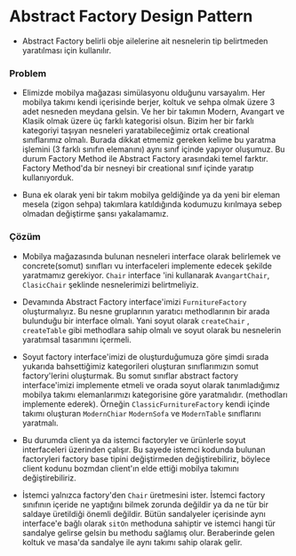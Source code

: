 # Abstract Factory Design Pattern

- Abstract Factory belirli obje ailelerine ait nesnelerin tip belirtmeden yaratılması
için kullanılır.
  
### Problem
- Elimizde mobilya mağazası simülasyonu olduğunu varsayalım. Her mobilya takımı
kendi içerisinde berjer, koltuk ve sehpa olmak üzere 3 adet nesneden meydana gelsin.
  Ve her bir takımın Modern, Avangart ve Klasik olmak üzere üç farklı kategorisi olsun.
  Bizim her bir farklı kategoriyi taşıyan nesneleri yaratabileceğimiz ortak 
  creational sınıflarımız olmalı. Burada dikkat etmemiz gereken kelime bu yaratma işlemini
  (3 farklı sınıfın elemanını) aynı sınıf içinde yapıyor oluşumuz. Bu durum Factory Method
  ile Abstract Factory arasındaki temel farktır. Factory Method'da bir nesneyi
  bir creational sınıf içinde yaratıp kullanıyorduk.
  
- Buna ek olarak yeni bir takım mobilya geldiğinde ya da yeni bir eleman mesela (zigon sehpa) 
takımlara katıldığında kodumuzu kırılmaya sebep olmadan değiştirme şansı yakalamamız.
  
### Çözüm
- Mobilya mağazasında bulunan nesneleri interface olarak belirlemek ve concrete(somut) 
sınıfları vu interfaceleri implemente edecek şekilde yaratmamız gerekiyor. `Chair` interface 'ini
  kullanarak `AvangartChair`, `ClasicChair` şeklinde nesnelerimizi belirtmeliyiz.
  
- Devamında Abstract Factory interface'imizi `FurnitureFactory` oluşturmalıyız. Bu nesne gruplarının
yaratıcı methodlarının bir arada bulunduğu bir interface olmalı. Yani soyut olarak
  `createChair` , `createTable` gibi methodlara sahip olmalı ve soyut olarak bu nesnelerin
  yaratımsal tasarımını içermeli. 
  
- Soyut factory interface'imizi de oluşturduğumuza göre şimdi sırada yukarıda bahsettiğimiz
kategorileri oluşturan sınıflarımızın somut factory'lerini oluşturmak. Bu somut sınıflar abstract
  factory interface'imizi implemente etmeli ve orada soyut olarak tanımladığımız mobilya takımı 
  elemanlarımızı kategorisine göre yaratmalıdır. (methodları implemente ederek). Örneğin 
  `ClassicFurnitureFactory` kendi içinde takımı oluşturan `ModernChiar` `ModernSofa` ve `ModernTable`
  sınıflarını yaratmalı. 
  
- Bu durumda client ya da istemci factoryler ve ürünlerle soyut interfaceleri üzerinden çalışır.
Bu sayede istemci kodunda bulunan factoryleri factory base tipini değiştirmeden değiştirebiliriz, böylece
  client kodunu bozmdan client'ın elde ettiği mobilya takımını değiştirebiliriz.
  
- İstemci yalnızca factory'den `Chair` üretmesini ister. İstemci factory sınıfının içeride ne yaptığını
bilmek zorunda değildir ya da ne tür bir saldaye üretildiği önemli değildir. Bütün sandalyeler içerisinde
  aynı interface'e bağlı olarak `sitOn` methoduna sahiptir ve istemci hangi tür sandalye gelirse gelsin
  bu methodu sağlamış olur. Beraberinde gelen koltuk ve masa'da sandalye ile aynı takımı sahip olarak gelir.
  

  